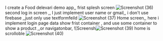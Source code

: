 I create a Food delevari demo app,,
frist splesh screen
![Screenshot (36)](https://github.com/riShad241/my_food_delabary_app/assets/106663161/f5488967-b1b7-43d6-b17b-84bf724a9546)
second log in screen ,, I just implement user name or gmail,, i don't use firebase ,,just only use textformfeild
![Screenshot (37)](https://github.com/riShad241/my_food_delabary_app/assets/106663161/efe19955-aca3-4458-b547-4da9c85e5b41)
Home screen,, here i implement login page data show frist container , and use some container to show a product ,,or navigatonbar,
![Screensh![Screenshot (39)](https://github.com/riShad241/my_food_delabary_app/assets/106663161/820ebeaa-fb8f-44ff-a64d-b82091ccc688)
home is scrolloble 
![Screenshot (40)](https://github.com/riShad241/my_food_delabary_app/assets/106663161/8a6cd8fe-1a0d-4a99-aefd-7951e340c57f)
